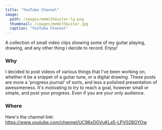 ```yaml
---
title: "YouTube Channel"
image:
  path: /images/meWithGuitar-lg.png
  thumbnail: /images/meWithGuitar.jpg
  caption: "YouTube Channel"
---
```


A collection of small video clips showing some of my guitar playing, drawing, and any other thing I decide to record. Enjoy!

### Why

I decided to post videos of various things that I've been working on, whether it be a snippet of a guitar tune, or a digital drawing. These posts are more a 'progress journal' of sorts, and less a polished presentation of awesomeness. It's motivating to try to reach a goal, however small or simple, and post your progress. Even if you are your only audience.

### Where

Here's the channel link: https://www.youtube.com/channel/UC96xDGVuKLa5-LPV02BGYOw